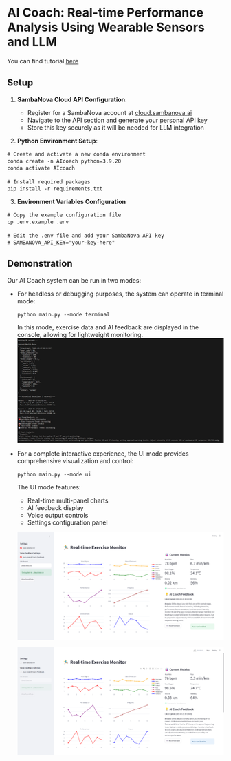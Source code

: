 # AI Coach: Real-time Performance Analysis Using Wearable Sensors and LLM

You can find tutorial [here](tutorial.md)

## Setup
1. **SambaNova Cloud API Configuration**:
   - Register for a SambaNova account at [cloud.sambanova.ai](https://cloud.sambanova.ai/apis)
   - Navigate to the API section and generate your personal API key
   - Store this key securely as it will be needed for LLM integration

2. **Python Environment Setup**:
  ```
  # Create and activate a new conda environment
  conda create -n AIcoach python=3.9.20
  conda activate AIcoach
   
  # Install required packages
  pip install -r requirements.txt
  ```

3. **Environment Variables Configuration**
  ```
  # Copy the example configuration file
  cp .env.example .env

  # Edit the .env file and add your SambaNova API key
  # SAMBANOVA_API_KEY="your-key-here"
  ```

## Demonstration
Our AI Coach system can be run in two modes:
- For headless or debugging purposes, the system can operate in terminal mode:
  ```
  python main.py --mode terminal
  ```
  In this mode, exercise data and AI feedback are displayed in the console, allowing for lightweight monitoring.
  ![图片描述](./img/image2.png)

- For a complete interactive experience, the UI mode provides comprehensive visualization and control: 
  ```
  python main.py --mode ui
  ```
  The UI mode features:
  - Real-time multi-panel charts
  - AI feedback display
  - Voice output controls
  - Settings configuration panel
  
  ![图片描述](./img/image.png)

  ![alt text](./img/image.1.png)

[SambaNova Cloud API]:https://cloud.sambanova.ai/apis
